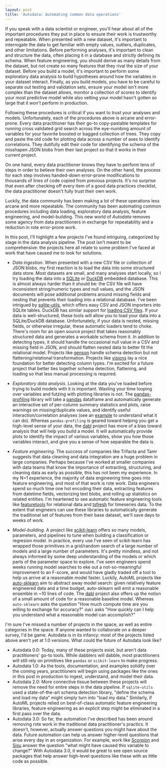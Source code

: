 ```yaml
---
layout: post
title: 'Autodata: Automating common data operations'
---
```

If you speak with a data scientist or engineer, you'll hear about all of the important procedures they put in place to ensure their work is trustworthy and repeatable. When presented with a new dataset, it's important to interrogate the data to get familiar with empty values, outliers, duplicates, and other limitations. Before performing analyses, it's important to clean and structure the data, often placing it in a database and strictly defining its schema. When feature engineering, you should derive as many details from the dataset, but not create so many features that they rival the size of your dataset. Before you build a model, it's important to perform some exploratory data analysis to build hypotheses around how the variables in your dataset interact. Finally, as you build models, you have to be careful to separate out testing and validation sets, ensure your model isn't more complex than the dataset allows, monitor a collection of scores to identify your most predictive model while also vetting your model hasn't gotten so large that it won't perform in production.

Following these procedures is critical if you want to trust your analyses and models. Unfortunately, each of the procedures above is arcane and error-prone. Every data practitioner has their go-to copy-pastable templates for running cross validated grid search across the eye-numbing amount of variables for your favorite boosted or bagged collection of trees. They copy and paste the old code for plotting data across a number of axes to identify correlations. They dutifully edit their code for identifying the schema of the misshapen JSON blobs from their last project so that it works in their current project.

On one hand, every data practitioner knows they have to perform tens of steps in order to believe their own analyses. On the other hand, the process for each step involves handed-down error-prone modifications to thousands of lines of code copied from previous projects. It's no surprise that even after checking off every item of a good data practices checklist, the data practitioner doesn't fully trust their own work.

Luckily, the data community has been making a lot of these operations less arcane and more repeatable. The community has been automating common procedures including data loading, exploratory data analysis, feature engineering, and model-building. This new world of *Autodata* removes some agency from data practitioners in exchange for repeatability and a reduction in rote error-prone work.

In this post, I'll highlight a few projects I've found intriguing, categorized by stage in the data analysis pipeline. The post isn't meant to be comprehensive: the projects here all relate to some problem I've faced at work that have caused me to look for solutions.

* *Data ingestion*. When presented with a new CSV file or collection of JSON blobs, my first reaction is to load the data into some structured data store. Most datasets are small, and many analyses start locally, so I try loading the data into a [SQLite](https://www.sqlite.org/index.html) or [DuckDB](https://duckdb.org/) embedded database. This is almost always harder than it should be: the CSV file will have inconsistent string/numeric types and null values, and the JSON documents will pose additional problems around missing fields and nesting that prevents their loading into a relational database. I've been intrigued by [sqlite-utils](https://sqlite-utils.readthedocs.io/en/stable/cli.html), which offers easy CSV and JSON importers into SQLite tables. DuckDB has similar support for [loading CSV files](https://duckdb.org/docs/data/csv). If your data is well-structured, these tools will allow you to load your data into a SQLite/DuckDB database. Unfortunately, if your data is nested, missing fields, or otherwise irregular, these automatic loaders tend to choke. There's room for an open source project that takes reasonably structured data and generates a workable schema from it. In addition to detecting types, it should handle the occasional null value in a CSV and missing field in JSON, and should flatten nested data to better fit the relational model.  Projects like [genson](https://pypi.org/project/genson/) handle schema detection but not flattening/relational transformation. Projects like [visions](https://dylan-profiler.github.io/visions/visions/getting_started/introduction.html) lay a nice foundation for better detecting column types. I'm excited for a future project that better ties together schema detection, flattening, and loading so that less manual processing is required.

* *Exploratory data analysis*. Looking at the data you've loaded before trying to build models with it is important. Wasting your time looping over variables and futzing with plotting libraries is not. The [pandas-profiling](https://pandas-profiling.github.io/pandas-profiling/docs/master/rtd/pages/introduction.html) library will take a [pandas](https://pandas.pydata.org/) dataframe and automatically generate an interactive set of per-column summary statistics and plots, raise warnings on missing/duplicate values, and identify useful interaction/correlation analyses (see an [example](https://pandas-profiling.github.io/pandas-profiling/examples/master/meteorites/meteorites_report.html) to understand what it can do). Whereas `pandas-profiling` is geared toward helping you get a high-level sense of your data, the [dabl](https://dabl.github.io/0.1.9/) project has more of a bias toward analysis that will help you build a model. It will automatically provide plots to identify the impact of various variables, show you how those variables interact, and give you a sense of how separable the data is.

* *Feature engineering*. The success of companies like Trifacta and Tamr suggests that data cleaning and data integration are a huge problem in large companies. Perhaps because I've worked at smaller companies with data teams that know the importance of extracting, structuring, and cleaning data as early as possible, this has not been my experience. In my N=1 experience, the majority of data engineering time goes into feature engineering, and most of that work is rote work. Data engineers spend so much time one hot encoding their data, extracting features from datetime fields, vectorizing text blobs, and rolling up statistics on related entities. I'm heartened to see automatic feature engineering tools like [featuretools](https://featuretools.alteryx.com/en/stable/) for relational data and [tsfresh](https://tsfresh.readthedocs.io/en/latest/text/quick_start.html) for timeseries data. To the extent that engineers can use these libraries to automatically generate the traditional set of features from their base dataset, we'll save days to weeks of work.

* *Model-building*. A project like [scikit-learn](https://scikit-learn.org/stable/) offers so many models, parameters, and pipelines to tune when building a classification or regresion model. In practice, every use I've seen of scikit-learn has wrapped those primitives in a grid/random search of a large number of models and a large number of parameters. It's pretty mindless, and not always informed by some deep understanding of the models or which parts of the parameter space to explore. I've seen engineers spend weeks running model searches to eke out a not-so-meaningful improvement to an F-score, and would have gladly traded off a tool to help us arrive at a reasonable model faster. Luckily, AutoML projects like [auto-sklearn](https://automl.github.io/auto-sklearn/master/) aim to abstract away model search: given relatively feature engineered data and a time budget, auto-sklearn will emit a reasonable ensemble in ~10 lines of code. The [dabl](https://dabl.github.io/0.1.9/) project also offers up the notion of a small amount of code for a reasonable baseline model. Whereas `auto-sklearn` asks the question "How much compute time are you willing to exchange for accuracy?" `dabl` asks "How quickly can I help you understand what a reasonable model can accomplish?"

I'm sure I've missed a number of projects in the space, as well as entire categories in the space. If anyone wanted to collaborate on a deeper survey, I'd be game. Autodata is in its infancy: most of the projects listed above aren't yet at 1.0 versions.  What could the future of Autodata look like?
* Autodata 0.0: Today, many of these projects exist, but aren't data practitioners' go-to tools. While dabblers will dabble, most practitioners will still rely on primitives like `pandas` or `scikit-learn` to make progress.
* Autodata 1.0: As the tools, documentation, and examples solidify over the coming years, practitioners will begin using packages like the ones in this post in production to ingest, understand, and model their data.
* Autodata 2.0: More connective tissue between these projects will remove the need for entire steps in the data pipeline. If `sqlite-utils` used a state-of-the-art schema detection library, "define the schema and load my data" might simply turn into "load my data." Similarly, if AutoML projects relied on best-of-class automatic feature engineering libraries, feature engineering as an explicit step might be eliminated in a first pass over the data.
* Autodata 3.0: So far, the automation I've described has been around removing rote work in the traditional data practitioner's practics. It doesn't, however, actually answer questions you might have about the data. Future automation can help us answer higher-level questions that arise every day in an organization. For example, work like [Scorpion](http://www.vldb.org/pvldb/vol6/p553-wu.pdf) and [Sisu](https://sisudata.com/product/) answer the question "what might have caused this variable to change?" With Autodata 3.0, it would be great to see open source packages that help answer high-level questions like these with as little code as possible.